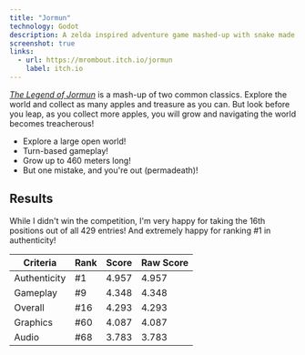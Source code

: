 ```yaml
---
title: "Jormun"
technology: Godot
description: A zelda inspired adventure game mashed-up with snake made in two weeks during LOWREZJAM 2022.
screenshot: true
links:
  - url: https://mrombout.itch.io/jormun
    label: itch.io
---
```


_[The Legend of Jormun](https://mrombout.itch.io/jormun)_ is a mash-up of two common classics. Explore the world and collect as many apples and treasure as you can. But look before you leap, as you collect more apples, you will grow and navigating the world becomes treacherous!

* Explore a large open world!
* Turn-based gameplay!
* Grow up to 460 meters long!
* But one mistake, and you're out (permadeath)!

## Results

While I didn't win the competition, I'm very happy for taking the 16th positions out of all 429 entries! And extremely happy for ranking #1 in authenticity!

| Criteria     | Rank | Score | Raw Score |
| ------------ | ---- | ----- | --------- |
| Authenticity | #1   | 4.957 | 4.957     |
| Gameplay     | #9   | 4.348 | 4.348     |
| Overall      | #16  | 4.293 | 4.293     |
| Graphics     | #60  | 4.087 | 4.087     |
| Audio        | #68  | 3.783 | 3.783     |
